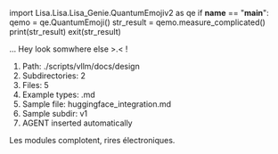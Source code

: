 
import Lisa.Lisa.Lisa_Genie.QuantumEmojiv2 as qe
if __name__ == "__main__":
  qemo = qe.QuantumEmoji()
  str_result = qemo.measure_complicated()
  print(str_result)
  exit(str_result)

... Hey look somwhere else >.< !

1. Path: ./scripts/vllm/docs/design
2. Subdirectories: 2
3. Files: 5
4. Example types: .md
5. Sample file: huggingface_integration.md
6. Sample subdir: v1
7. AGENT inserted automatically

Les modules complotent, rires électroniques.
